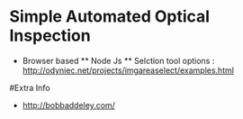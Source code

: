 # Simple Automated Optical Inspection

* Browser based
** Node Js
** Selction tool options : http://odyniec.net/projects/imgareaselect/examples.html



#Extra Info
* http://bobbaddeley.com/
